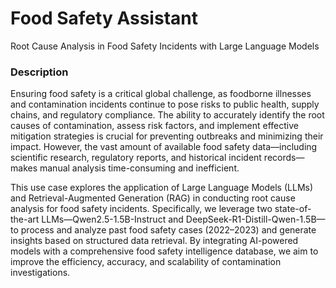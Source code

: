 # Food Safety Assistant #

Root Cause Analysis in Food Safety Incidents with Large Language Models

### Description ###

Ensuring food safety is a critical global challenge, as foodborne illnesses and contamination incidents continue to pose
risks to public health, supply chains, and regulatory compliance. The ability to accurately identify the root causes of
contamination, assess risk factors, and implement effective mitigation strategies is crucial for preventing outbreaks
and minimizing their impact. However, the vast amount of available food safety data—including scientific research,
regulatory reports, and historical incident records—makes manual analysis time-consuming and inefficient.

This use case explores the application of Large Language Models (LLMs) and Retrieval-Augmented Generation (RAG) in
conducting root cause analysis for food safety incidents. Specifically, we leverage two state-of-the-art
LLMs—Qwen2.5-1.5B-Instruct and DeepSeek-R1-Distill-Qwen-1.5B—to process and analyze past food safety cases (2022–2023)
and generate insights based on structured data retrieval. By integrating AI-powered models with a comprehensive food
safety intelligence database, we aim to improve the efficiency, accuracy, and scalability of contamination investigations.

